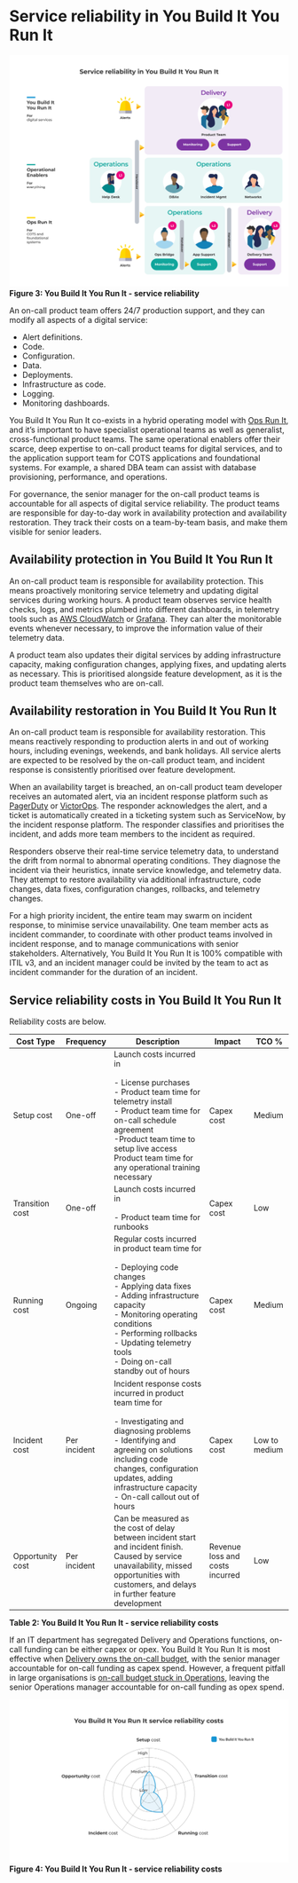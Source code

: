 # Service reliability in You Build It You Run It

![Service reliability in You Build It You Run It](../.gitbook/assets/what-is-you-build-it-you-run-it/you-build-it-you-run-it-service-reliability.png)
**Figure 3: You Build It You Run It - service reliability**

An on-call product team offers 24/7 production support, and they can modify all aspects of a digital service:

* Alert definitions.
* Code.
* Configuration.
* Data.
* Deployments. 
* Infrastructure as code.
* Logging.
* Monitoring dashboards.

You Build It You Run It co-exists in a hybrid operating model with [Ops Run It](https://you-build-it-you-run-it.playbooks.ee/what-is-ops-run-it), and it’s important to have specialist operational teams as well as generalist, cross-functional product teams. The same operational enablers offer their scarce, deep expertise to on-call product teams for digital services, and to the application support team for COTS applications and foundational systems. For example, a shared DBA team can assist with database provisioning, performance, and operations. 

For governance, the senior manager for the on-call product teams is accountable for all aspects of digital service reliability. The product teams are responsible for day-to-day work in availability protection and availability restoration. They track their costs on a team-by-team basis, and make them visible for senior leaders. 

## Availability protection in You Build It You Run It

An on-call product team is responsible for availability protection. This means proactively monitoring service telemetry and updating digital services during working hours. A product team observes service health checks, logs, and metrics plumbed into different dashboards, in telemetry tools such as [AWS CloudWatch](https://aws.amazon.com/cloudwatch/) or [Grafana](https://grafana.com/). They can alter the monitorable events whenever necessary, to improve the information value of their telemetry data.

A product team also updates their digital services by adding infrastructure capacity, making configuration changes, applying fixes, and updating alerts as necessary. This is prioritised alongside feature development, as it is the product team themselves who are on-call. 

## Availability restoration in You Build It You Run It

An on-call product team is responsible for availability restoration. This means reactively responding to production alerts in and out of working hours, including evenings, weekends, and bank holidays. All service alerts are expected to be resolved by the on-call product team, and incident response is consistently prioritised over feature development. 

When an availability target is breached, an on-call product team developer receives an automated alert, via an incident response platform such as [PagerDuty](http://www.pagerduty.com) or [VictorOps](http://www.victorops.com). The responder acknowledges the alert, and a ticket is automatically created in a ticketing system such as ServiceNow, by the incident response platform.  The responder classifies and prioritises the incident, and adds more team members to the incident as required.

Responders observe their real-time service telemetry data, to understand the drift from normal to abnormal operating conditions. They diagnose the incident via their heuristics, innate service knowledge, and telemetry data. They attempt to restore availability via additional infrastructure, code changes, data fixes, configuration changes, rollbacks, and telemetry changes. 

For a high priority incident, the entire team may swarm on incident response, to minimise service unavailability. One team member acts as incident commander, to coordinate with other product teams involved in incident response, and to manage communications with senior stakeholders. Alternatively, You Build It You Run It is 100% compatible with ITIL v3, and an incident manager could be invited by the team to act as incident commander for the duration of an incident.  

## Service reliability costs in You Build It You Run It

Reliability costs are below.

|Cost Type|Frequency|Description|Impact|TCO %|
|---|---|---|---|---|
|Setup cost|One-off|Launch costs incurred in<br><br>- License purchases<br>- Product team time for telemetry install<br>- Product team time for on-call schedule agreement<br>-Product team time to setup live access<br>Product team time for any operational training necessary|Capex cost|Medium|
|Transition cost|One-off|Launch costs incurred in<br><br>- Product team time for runbooks|Capex cost|Low|
|Running cost|Ongoing|Regular costs incurred in product team time for<br><br>- Deploying code changes<br>- Applying data fixes<br>- Adding infrastructure capacity<br>- Monitoring operating conditions<br>- Performing rollbacks<br>- Updating telemetry tools<br>- Doing on-call standby out of hours|Capex cost|Medium|
|Incident cost|Per incident|Incident response costs incurred in product team time for<br><br>- Investigating and diagnosing problems<br>- Identifying and agreeing on solutions including code changes, configuration updates, adding infrastructure capacity<br>- On-call callout out of hours|Capex cost|Low to medium|
|Opportunity cost|Per incident|Can be measured as the cost of delay between incident start and incident finish. Caused by service unavailability, missed opportunities with customers, and delays in further feature development|Revenue loss and costs incurred|Low|
**Table 2: You Build It You Run It - service reliability costs**

If an IT department has segregated Delivery and Operations functions, on-call funding can be either capex or opex. You Build It You Run It is most effective when [Delivery owns the on-call budget](https://you-build-it-you-run-it.playbooks.ee/practices/governance), with the senior manager accountable for on-call funding as capex spend. However, a frequent pitfall in large organisations is [on-call budget stuck in Operations](https://you-build-it-you-run-it.playbooks.ee/pitfalls), leaving the senior Operations manager accountable for on-call funding as opex spend. 

![Service reliability costs in You Build It You Run It](../.gitbook/assets/what-is-you-build-it-you-run-it/you-build-it-you-run-it-service-reliability-costs.png)
**Figure 4: You Build It You Run It - service reliability costs**